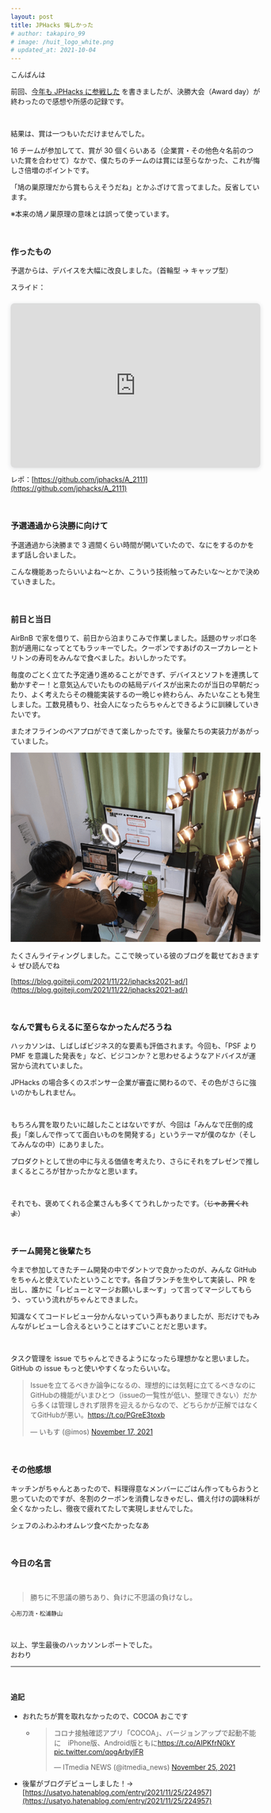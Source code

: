 ```yaml
---
layout: post
title: JPHacks 悔しかった
# author: takapiro_99
# image: /huit_logo_white.png
# updated_at: 2021-10-04
---
```


こんばんは

前回、[今年も JPHacks に参戦した](/2021/jphacks2021) を書きましたが、決勝大会（Award day）が終わったので感想や所感の記録です。

<br/>

結果は、賞は一つもいただけませんでした。

16 チームが参加してて、賞が 30 個くらいある（企業賞・その他色々名前のついた賞を合わせて）なかで、僕たちのチームのは賞には至らなかった、これが悔しさ倍増のポイントです。

「鳩の巣原理だから賞もらえそうだね」とかふざけて言ってました。反省しています。

※本来の鳩ノ巣原理の意味とは誤って使っています。

<br/>

### 作ったもの

予選からは、デバイスを大幅に改良しました。（首輪型 → キャップ型）

スライド：

<div style="position: relative; width: 100%; height: 0; padding-top: 56.2500%;
 padding-bottom: 48px; box-shadow: 0 2px 8px 0 rgba(63,69,81,0.16); margin-top: 1.6em; margin-bottom: 0.9em; overflow: hidden;
 border-radius: 8px; will-change: transform;">
  <iframe loading="lazy" style="position: absolute; width: 100%; height: 100%; top: 0; left: 0; border: none; padding: 0;margin: 0;"
    src="https:&#x2F;&#x2F;www.canva.com&#x2F;design&#x2F;DAEv-7H1qU4&#x2F;view?embed">
  </iframe>
</div>
<!-- <a href="https:&#x2F;&#x2F;www.canva.com&#x2F;design&#x2F;DAEv-7H1qU4&#x2F;view?utm_content=DAEv-7H1qU4&amp;utm_campaign=designshare&amp;utm_medium=embeds&amp;utm_source=link" target="_blank" rel="noopener">A_2111 チームガリガリ君</a> -->

レポ：[https://github.com/jphacks/A_2111](https://github.com/jphacks/A_2111)

<br/>

### 予選通過から決勝に向けて

予選通過から決勝まで 3 週間くらい時間が開いていたので、なにをするのかをまず話し合いました。

こんな機能あったらいいよね～とか、こういう技術触ってみたいな～とかで決めていきました。

<br/>

### 前日と当日

AirBnB で家を借りて、前日から泊まりこみで作業しました。話題のサッポロ冬割が適用になってとてもラッキーでした。クーポンですあげのスープカレーとトリトンの寿司をみんなで食べました。おいしかったです。

毎度のごとく立てた予定通り進めることができず、デバイスとソフトを連携して動かすぞー！と意気込んでいたものの結局デバイスが出来たのが当日の早朝だったり、よく考えたらその機能実装するの一晩じゃ終わらん、みたいなことも発生しました。工数見積もり、社会人になったらちゃんとできるように訓練していきたいです。

またオフラインのペアプロができて楽しかったです。後輩たちの実装力があがっていました。

![image](/assets/2021/jphacks2021-kirakira-lighting-min.png)

たくさんライティングしました。ここで映っている彼のブログを載せておきます ↓ ぜひ読んでね

[https://blog.gojiteji.com/2021/11/22/jphacks2021-ad/](https://blog.gojiteji.com/2021/11/22/jphacks2021-ad/)

<br/>

### なんで賞もらえるに至らなかったんだろうね

ハッカソンは、しばしばビジネス的な要素も評価されます。今回も、「PSF より PMF を意識した発表を」など、ビジコンか？と思わせるようなアドバイスが運営から流れていました。

JPHacks の場合多くのスポンサー企業が審査に関わるので、その色がさらに強いのかもしれません。

<br/>

もちろん賞を取りたいに越したことはないですが、今回は「みんなで圧倒的成長」「楽しんで作ってて面白いものを開発する」というテーマが僕のなか（そしてみんなの中）にありました。

プロダクトとして世の中に与える価値を考えたり、さらにそれをプレゼンで推しまくるところが甘かったかなと思います。

<br/>

それでも、褒めてくれる企業さんも多くてうれしかったです。（~~じゃあ賞くれよ~~）

<!--

「クラファンに出したら売れそう」これ去年のプロダクトでも言われたんですが、
本気で買ってくれるし売れると思ってくれているのか、お世辞なのか…

電池・充電の問題や小型化にまだまだ壁があると思っていたので、心が綺麗ではない僕には冷やかしにしか聞こえませんでした。

 -->

<br/>

### チーム開発と後輩たち

今まで参加してきたチーム開発の中でダントツで良かったのが、みんな GitHub をちゃんと使えていたということです。各自ブランチを生やして実装し、PR を出し、誰かに「レビューとマージお願いしま～す」って言ってマージしてもらう、っていう流れがちゃんとできました。

知識なくてコードレビュー分かんないっていう声もありましたが、形だけでもみんながレビューし合えるということはすごいことだと思います。

<br/>

タスク管理を issue でちゃんとできるようになったら理想かなと思いました。GitHub の issue もっと使いやすくなったらいいな。

<blockquote class="twitter-tweet"><p lang="ja" dir="ltr">Issueを立てるべきか論争になるの、理想的には気軽に立てるべきなのにGitHubの機能がいまひとつ（issueの一覧性が低い、整理できない）だから多くは管理しきれず限界を迎えるからなので、どちらかが正解ではなくてGitHubが悪い。<a href="https://t.co/PGreE3toxb">https://t.co/PGreE3toxb</a></p>&mdash; いもす (@imos) <a href="https://twitter.com/imos/status/1460784501097844741?ref_src=twsrc%5Etfw">November 17, 2021</a></blockquote> <script async src="https://platform.twitter.com/widgets.js" charset="utf-8"></script>

<br/>

### その他感想

キッチンがちゃんとあったので、料理得意なメンバーにごはん作ってもらおうと思っていたのですが、冬割のクーポンを消費しなきゃだし、備え付けの調味料が全くなかったし、徹夜で疲れてたしで実現しませんでした。

シェフのふわふわオムレツ食べたかったなあ

<br/>

### 今日の名言

<br/>

> 勝ちに不思議の勝ちあり、負けに不思議の負けなし。

<small>心形刀流・松浦静山</small>

<br/>

以上、学生最後のハッカソンレポートでした。  
おわり

---

<br/>

#### 追記

- おれたちが賞を取れなかったので、COCOA おこです
  - <blockquote class="twitter-tweet"><p lang="ja" dir="ltr">コロナ接触確認アプリ「COCOA」、バージョンアップで起動不能に　iPhone版、Android版ともに<a href="https://t.co/AIPKfrN0kY">https://t.co/AIPKfrN0kY</a> <a href="https://t.co/qogArbylFR">pic.twitter.com/qogArbylFR</a></p>&mdash; ITmedia NEWS (@itmedia_news) <a href="https://twitter.com/itmedia_news/status/1463819770055520256?ref_src=twsrc%5Etfw">November 25, 2021</a></blockquote> <script async src="https://platform.twitter.com/widgets.js" charset="utf-8"></script>
- 後輩がブログデビューしました！→ [https://usatyo.hatenablog.com/entry/2021/11/25/224957](https://usatyo.hatenablog.com/entry/2021/11/25/224957)